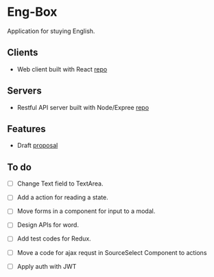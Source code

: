 # Eng-Box

Application for stuying English.

## Clients

- Web client built with React [repo](https://github.com/duwonyi/eng-box-react)

## Servers

- Restful API server built with Node/Expree [repo](https://github.com/duwonyi/eng-box-rest-server)

## Features

- Draft [proposal](https://docs.google.com/document/d/1o_Qje_ohzANnF14AxwNz7Y3MDRUvab3Tn_385Ap9f1E/edit?usp=sharing)

## To do
- [ ] Change Text field to TextArea.
- [ ] Add a action for reading a state.
- [ ] Move forms in a component for input to a modal.
- [ ] Design APIs for word.
- [ ] Add test codes for Redux.
- [ ] Move a code for ajax requst in SourceSelect Component to actions
- [ ] Apply auth with JWT

